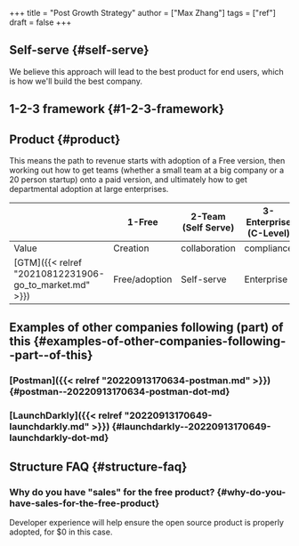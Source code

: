 +++
title = "Post Growth Strategy"
author = ["Max Zhang"]
tags = ["ref"]
draft = false
+++

## Self-serve {#self-serve}

We believe this approach will lead to the best product for end users, which is how we'll build the best company.


## 1-2-3 framework {#1-2-3-framework}


## Product {#product}

This means the path to revenue starts with adoption of a Free version, then working out how to get teams (whether a small team at a big company or a 20 person startup) onto a paid version, and ultimately how to get departmental adoption at large enterprises.

|                                                        | 1-Free        | 2-Team (Self Serve) | 3-Enterprise (C-Level) |
|--------------------------------------------------------|---------------|---------------------|------------------------|
| Value                                                  | Creation      | collaboration       | compliance             |
| [GTM]({{< relref "20210812231906-go_to_market.md" >}}) | Free/adoption | Self-serve          | Enterprise             |


## Examples of other companies following (part) of this {#examples-of-other-companies-following--part--of-this}


### [Postman]({{< relref "20220913170634-postman.md" >}}) {#postman--20220913170634-postman-dot-md}


### [LaunchDarkly]({{< relref "20220913170649-launchdarkly.md" >}}) {#launchdarkly--20220913170649-launchdarkly-dot-md}


## Structure FAQ {#structure-faq}


### Why do you have "sales" for the free product? {#why-do-you-have-sales-for-the-free-product}

Developer experience will help ensure the open source product is properly adopted, for $0 in this case.
